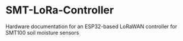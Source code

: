 # SMT-LoRa-Controller
Hardware documentation for an ESP32-based LoRaWAN controller for SMT100 soil moisture sensors 
